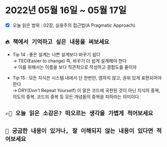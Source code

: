 # 2022년 05월 16일 ~ 05월 17일

- [x] 오늘 읽은 범위 : 02장, 실용주의 접근법(A Pragmatic Approach)

## `🔥 책에서 기억하고 싶은 내용을 써보세요`

- Tip 14 : 좋은 설계는 나쁜 설계보다 바꾸기 쉽다<br />
&rarr; TEC(Easier to change) 즉, 바꾸기 더 쉽게 설계해야 한다<br />
&rarr; 이를 위해서는 이름을 보다 직관적으로 작성하고 결합도를 줄이자

- Tip 15 : 모든 지식은 시스템 내에서 단 한번만, 앰하지 않고, 권위 있게 표현되어야 한다<br />
&rarr; DRY(Don't Repeat Yourself) 이 말은 코드에 국한된 것이 아닌 지식의 중복, 의도의 중복, 코드의 중복 등 모든 개념들의 중복을 피하라는 의미이다




## `✍🏻 오늘 읽은 소감은? 떠오르는 생각을 가볍게 적어보세요`

## `💭 궁금한 내용이 있거나, 잘 이해되지 않는 내용이 있다면 적어보세요`